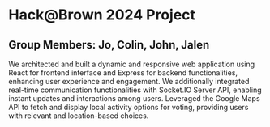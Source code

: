 # Hack@Brown 2024 Project
## Group Members: Jo, Colin, John, Jalen
We architected and built a dynamic and responsive web application using React for frontend interface and Express for backend functionalities, enhancing user experience and engagement.
We additionally integrated real-time communication functionalities with Socket.IO Server API, enabling instant updates and interactions among users. 
Leveraged the Google Maps API to fetch and display local activity options for voting, providing users with relevant and location-based choices.
